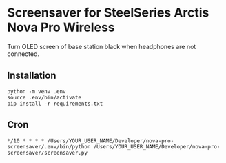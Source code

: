 # Screensaver for SteelSeries Arctis Nova Pro Wireless

Turn OLED screen of base station black when headphones are not connected.

## Installation

```
python -m venv .env
source .env/bin/activate
pip install -r requirements.txt
```

## Cron

```
*/10 * * * * /Users/YOUR_USER_NAME/Developer/nova-pro-screensaver/.env/bin/python /Users/YOUR_USER_NAME/Developer/nova-pro-screensaver/screensaver.py
```
